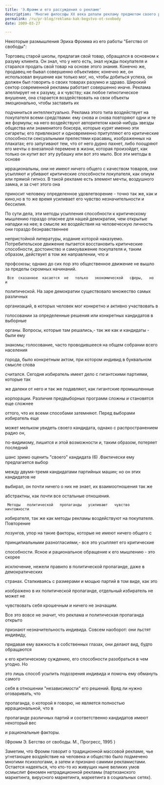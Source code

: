 ```yaml
---
title: 'Э.Фромм и его рассуждения о рекламе'
description: 'Многие философы XX века делали рекламу предметом своего рассмотрения. Разумеется, их редко интересовала практическая результативность рекламных акций и планирование маркетинговых мероприятий. Философы рассматривали рекламу как фактор развития общества, как переменную влияющую на развитие психологии индивида.'
permalink: /ru/pr-blog/reklama-kak-begstvo-ot-svobody
date: 2009-03-27

---
```


Некоторые размышления Эриха Фромма из его работы "Бегство от свободы":

Торговец старой школы, предлагая свой товар, обращался в основном  к  разуму клиента. Он знал, что у него есть, знал нужды покупателя и старался  продать свой товар на основе этого знания. Конечно же, продавец не бывал  совершенно объективен; конечно же, он использовал внушение как только  мог,  но,  чтобы добиться успеха, он должен был говорить о своих товарах  разумно  и  здраво. Широкий  сектор  современной  рекламы  работает  совершенно  иначе.  Реклама апеллирует не к разуму, а к чувству; как любое гипнотическое  внушение,  она старается воздействовать на свои объекты эмоционально,  чтобы  заставить  их

подчиниться интеллектуально. Реклама этого типа воздействует  на  покупателя всеми средствами: ему снова и снова повторяют одни и те же формулы; на  него воздействуют  авторитетом  какой-нибудь  звезды  общества  или   знаменитого боксера, которые курят именно эти сигареты; его  привлекают  и  одновременно притупляют его критические  способности  сексуальными  прелестями  красавиц, изображенных на плакатах; его запугивают тем, что от него дурно пахнет, либо поощряют его мечты о внезапной перемене в  жизни,  которая  произойдет,  как только он купит вот эту рубашку или вот это мыло. Все эти  методы  в  основе

иррациональны, они не имеют ничего общего с качеством товаров, они  усыпляют и убивают критические способности покупателя, как опиум или прямой гипноз. В такой рекламе есть элемент мечты, воздушного замка,  и  за  счет  этого  она

приносит человеку определенное удовлетворение - точно так же, как и  кино,но в то же время усиливает его чувство незначительности и бессилия.

По сути дела, эти методы усыпления способности к критическому  мышлению гораздо опаснее для нашей демократии, чем открытые нападки на нее; в  смысле же  воздействия  на  человеческую  личность  они   гораздо   безнравственнее

непристойной литературы, издание которой наказуемо. Потребительское движение пытается восстановить критические способности,  достоинство  и  самоуважение покупателя  и,  таким  образом,  действует  в  том  же  направлении,  что  и

профсоюзы; однако до сих пор это общественное движение не вышло  за  пределы скромных начинаний.

     Все  сказанное  касается  не   только   экономической   сферы,   но   и

политической. На заре  демократии  существовало  множество  самых  различных

организаций, в  которых  человек  мог  конкретно  и  активно  участвовать  в

голосовании за определенные решения или  конкретных  кандидатов  в  выборные

органы. Вопросы, которые там решались,- так же как и кандидаты  -  были  ему

знакомы; голосование, часто проводившееся на общем собрании всего  населения

города, было конкретным актом, при котором индивид в буквальном смысле слова

считался. Сегодня избиратель имеет дело с гигантскими партиями, которые  так

же  далеки  от  него  и  так  же  подавляют,  как  гигантские   промышленные

корпорации. Различия предвыборных программ сложны и становятся  еще  сложнее

оттого, что их всеми способами  затемняют.  Перед  выборами  избиратель  еще

может мельком увидеть своего кандидата, однако с распространением радио  он,

по-видимому, лишится и этой возможности и, таким образом, потеряет последний

шанс зримо оценить "своего" кандидата (6) .Фактически ему предлагается выбор

между двумя-тремя кандидатами партийных машин;  но  он  этих  кандидатов  не

выбирал, он  почти  ничего  о  них  не  знает,  их  взаимоотношения  так  же

абстрактны, как почти все остальные отношения.

     Методы   политической   пропаганды   усиливают   чувство    ничтожности

избирателя, так же как методы рекламы воздействуют на покупателя. Повторение

лозунгов,  упор  на  такие  факторы,  которые  не  имеют  ничего  общего   с

принципиальными   разногласиями,-   все   это   усыпляет   его   критические

способности. Ясное и рациональное обращение к  его  мышлению  -  это  скорее

исключение, нежели правило в политической пропаганде, даже в демократических

странах. Сталкиваясь с  размерами  и  мощью  партий  в  том  виде,  как  это

изображено в их политической пропаганде, отдельный избиратель  не  может  не

чувствовать себя крошечным и ничего не значащим.

 Все это вовсе не значит, что реклама и политическая пропаганда  открыто

признают незначительность индивида. Совсем наоборот:  они  льстят  индивиду,

придавая ему важность в собственных глазах, они делают вид, будто обращаются

к его критическому суждению, его способности разобраться в  чем  угодно.  Но

это лишь способ усыпить подозрения индивида и  помочь  ему  обмануть  самого

себя в отношении "независимости" его решений. Вряд ли нужно оговаривать, что

пропаганда, о которой я говорю, не является полностью иррациональной, что  в

пропаганде различных партий и соответственно кандидатов имеют некоторый  вес

и рациональные факторы.

(Фромм Э. Бегство от свободы. М., Прогресс, 1995 )

Заметим, что Фромм говорит о традиционной массовой рекламе, чье угнетающее воздействие на человека и общество было подмечено многими психологами, а затем и признано самими рекламистами. Остается надеяться, что кто-то из живущих ныне великих умов осмыслит феномен нетрадиционной рекламы (партизанского маркетинга, вирусного маркетинга, маркетинга в социальных сетях).


